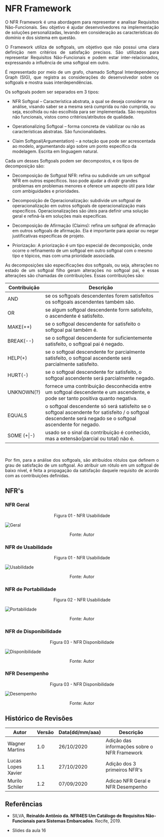 # NFR Framework

<p align="justify">
O NFR Framework é uma abordagem para representar e analisar Requisitos Não-Funcionais. Seu objetivo é ajudar desenvolvedores na implementação de soluções personalizadas, levando em consideração as características do domínio e dos sistema em questão.
</p>

<p align="justify">
O Framework utiliza de softgoals, um objetivo que não possui uma clara definição nem critérios de satisfação precisos. São utilizados para representar Requisitos Não-Funcionais e podem estar inter-relacionados, expressando a influência de uma softgoal em outro.
</p>

<p align="justify">
É representado por meio de um grafo, chamado Softgoal Interdependency Graph (SIG), que registra as considerações do desenvolvedor sobre os softgoals e mostra suas interdependências.
</p>

Os softgoals podem ser separados em 3 tipos:

* NFR Softgoal – Característica abstrata, a qual se deseja considerar na análise, visando saber se a mesma será cumprida ou não cumprida, ou seja, escolhida ou não escolhida para ser implementada. São requisitos não funcionais, vistos como critérios/atributos de qualidade.

* Operationalizing Softgoal – forma concreta de viabilizar ou não as características abstratas. São funcionalidades.

* Claim Softgoal(Argumentation) – a notação que pode ser acrescentada ao modelo, argumentando algo sobre um ponto específico da modelagem. Escrita em linguagem natural.

Cada um desses Softgoals podem ser decompostos, e os tipos de decomposição são:

* Decomposição de Softgoal NFR: refina ou subdivide um um softgoal NFR em outros específicos. Isso pode ajudar a dividir grandes problemas em problemas menores e oferece um aspecto útil para lidar com ambiguidades e prioridades.

* Decomposição de Operacionalização: subdivide um softgoal de operacionalização em outros softgoals de operacionalização mais específicos. Operacionalizações são úteis para definir uma solução geral e refiná-la em soluções mais específicas.

* Decomposição de Afirmação (Claims): refina um softgoal de afirmação em outros softgoals de afirmação. Ela é importante para apoiar ou negar justificativas específicas de projeto.

* Priorização: A priorização é um tipo especial de decomposição, onde ocorre o refinamento de um softgoal em outro softgoal com o mesmo tipo e tópicos, mas com uma prioridade associada.

<p align="justify">
As decomposições são especificações dos softgoals, ou seja, alterações no estado de um softgoal filho geram alterações no softgoal pai, e essas alterações são chamadas de contribuições. Essas contribuições são:
</p>

Contribuição | Descrição
-|-
AND | se os softgoals descendentes forem satisfeitos os softgoals ascendentes também são.
OR | se algum softgoal descendente form satisfeito, o ascendente é satisfeito.
MAKE(++) | se o softgoal descendente for satisfeito o softgoal pai também é.
BREAK(--) | se o softgoal descendente for suficientemente satisfeito, o softgoal pai é negado.
HELP(+) | se o softgoal descendente for parcialmente satisfeito, o softgoal ascendente será parcialmente satisfeito.
HURT(-) | se o softgoal descendente for satisfeito, o softgoal ascendente será parcialmente negado.
UNKNOWN(?) | fornece uma contribuição desconhecida entre um softgoal descendente e um ascendente, e pode ser tanto positiva quanto negativa.
EQUALS | o softgoal descendente só será satisfeito se o softgoal ascendente for satisfeito / o softgoal descendente será negado se o softgoal ascendente for negado.
SOME (+\|-) | usado se o sinal da contribuição é conhecido, mas a extensão(parcial ou total) não é. 

<br>
<p align="justify">
Por fim, para a análise dos softgoals, são atribuídos rótulos que definem o grau de satisfação de um softgoal. Ao atribuir um rótulo em um softgoal de baixo nível, é feita a propagação da satisfação daquele requisito de acordo com as contribuições definidas.
</p>


## NFR's

### NFR Geral

<p align='center'>Figura 01 - NFR Usabilidade</p>

![Geral](https://user-images.githubusercontent.com/47457792/98441803-66d59000-20df-11eb-9881-362e37436f17.png)
<p align='center'>Fonte: Autor</p>

### NFR de Usabilidade

<p align='center'>Figura 01 - NFR Usabilidade</p>

![Usabilidade](https://user-images.githubusercontent.com/38164895/97350801-aabece80-186f-11eb-9d8b-8188c2960635.png)

<p align='center'>Fonte: Autor</p>

### NFR de Portabilidade

<p align='center'>Figura 02 - NFR Usabilidade</p>

![Portabilidade](https://user-images.githubusercontent.com/38164895/97351460-8c0d0780-1870-11eb-842b-dedc4df1ec95.png)

<p align='center'>Fonte: Autor</p>

### NFR de Disponibilidade

<p align='center'>Figura 03 - NFR Disponibilidade</p>

![Disponibilidade](https://user-images.githubusercontent.com/38164895/97351511-a21ac800-1870-11eb-8e6e-15d0ca5cd777.png)

<p align='center'>Fonte: Autor</p>

### NFR Desempenho

<p align='center'>Figura 03 - NFR Disponibilidade</p>

![Desempenho](https://user-images.githubusercontent.com/47457792/98441756-28d86c00-20df-11eb-932c-3f050746a95f.png)
<p align='center'>Fonte: Autor</p>

## Histórico de Revisões 

Autor | Versão | Data(dd/mm/aaa) | Descrição
-|-|-|-
Wagner Martins | 1.0 | 26/10/2020 | Adição das informações sobre o NFR Framework
Lucas Lopes Xavier | 1.1 | 27/10/2020 | Adição dos 3 primeiros NFR's 
Murilo Schiler |1.2| 07/09/2020 | Adicao NFR Geral e NFR Desempenho
## Referências

* SILVA, **Reinaldo Antônio da. NFR4ES:Um Catálogo de Requisitos Não-Funcionais para Sistemas Embarcados**. Recife,  2019.

* Slides da aula 16